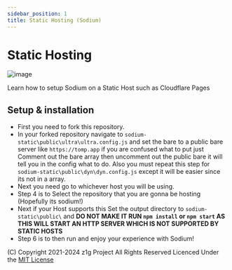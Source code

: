 ```yaml
---
sidebar_position: 1
title: Static Hosting (Sodium)
---
```


# Static Hosting

![image](https://github.com/z1g-project/sodium/blob/master/sodium-static/public/sodium.png?raw=true)

Learn how to setup Sodium on a Static Host such as Cloudflare Pages

## Setup & installation

- First you need to fork this repository.
- In your forked repository navigate to `sodium-static\public\ultra\ultra.config.js` and set the bare to a public bare server like `https://tomp.app` if you are confused what to put just Comment out the bare array then uncomment out the public bare it will tell you in the config what to do. Also you must repeat this step for `sodium-static\public\dyn\dyn.config.js` except it will be easier since its not in a array.
- Next you need go to whichever host you will be using.
- Step 4 is to Select the repository that you are gonna be hosting (Hopefully its sodium!)
- Next if your Host supports this Set the output directory to `sodium-static\public\` and **DO NOT MAKE IT RUN `npm install` or `npm start` AS THIS WILL START AN HTTP SERVER WHICH IS NOT SUPPORTED BY STATIC HOSTS**
- Step 6 is to then run and enjoy your experience with Sodium!

(C) Copyright 2021-2024 z1g Project All Rights Reserved
Licenced Under the [MIT License](https://github.com/z1g-project/sodium/blob/master/LICENSE.txt)
